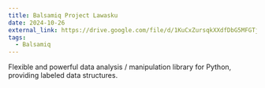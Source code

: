 ```yaml
---
title: Balsamiq Project Lawasku
date: 2024-10-26
external_link: https://drive.google.com/file/d/1KuCxZursqkXXdfDbG5MFGTjusOvrwEsq/view?usp=sharing
tags:
  - Balsamiq
---
```


Flexible and powerful data analysis / manipulation library for Python, providing labeled data structures.

<!--more-->
